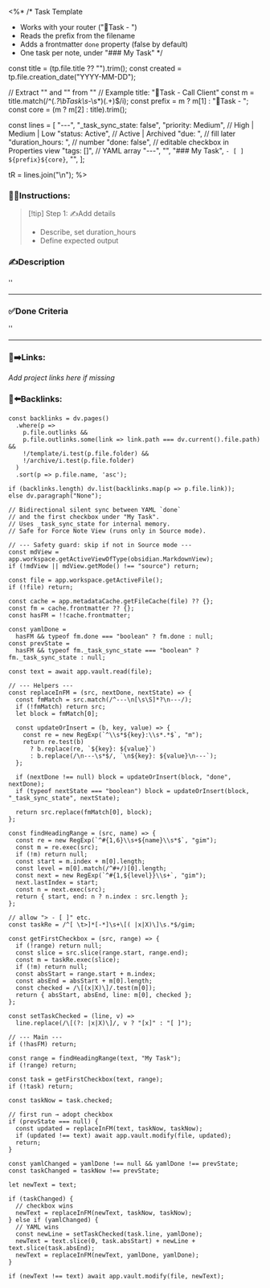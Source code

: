 <%*
/*
 Task Template
 - Works with your router ("📌Task - <core>")
 - Reads the prefix from the filename
 - Adds a frontmatter `done` property (false by default)
 - One task per note, under "### My Task"
*/

const title   = (tp.file.title ?? "").trim();
const created = tp.file.creation_date("YYYY-MM-DD");

// Extract "<prefix>" and "<core>" from "<prefix><core>"
// Example title: "📌Task - Call Client"
const m = title.match(/^(.*?\bTask\s*-\s*)(.+)$/i);
const prefix = m ? m[1] : "📌Task - ";
const core   = (m ? m[2] : title).trim();

const lines = [
  "---",
  "_task_sync_state: false",
  "priority: Medium",           // High | Medium | Low
  "status: Active",             // Active | Archived
  "due: ",                      // fill later
  "duration_hours: ",           // number
  "done: false",                // editable checkbox in Properties view
  "tags: []",                   // YAML array
  "---",
  "",
  "### My Task",
  `- [ ] ${prefix}${core}`,
  "",
];

tR = lines.join("\n");
%>

### 👷‍♂️Instructions:
> [!tip] Step 1: ✍️Add details  
> - Describe, set duration_hours  
> - Define expected output

### ✍️Description  
''
___

### ✅Done Criteria  
''
___

### 🔗➡️Links:
*Add project links here if missing*

### 🔗⬅️Backlinks:
~~~dataviewjs
const backlinks = dv.pages()
  .where(p =>
    p.file.outlinks &&
    p.file.outlinks.some(link => link.path === dv.current().file.path) &&
    !/template/i.test(p.file.folder) &&
    !/archive/i.test(p.file.folder)
  )
  .sort(p => p.file.name, 'asc');

if (backlinks.length) dv.list(backlinks.map(p => p.file.link));
else dv.paragraph("None");
~~~
```dataviewjs
// Bidirectional silent sync between YAML `done`
// and the first checkbox under "My Task".
// Uses _task_sync_state for internal memory.
// Safe for Force Note View (runs only in Source mode).

// --- Safety guard: skip if not in Source mode ---
const mdView = app.workspace.getActiveViewOfType(obsidian.MarkdownView);
if (!mdView || mdView.getMode() !== "source") return;

const file = app.workspace.getActiveFile();
if (!file) return;

const cache = app.metadataCache.getFileCache(file) ?? {};
const fm = cache.frontmatter ?? {};
const hasFM = !!cache.frontmatter;

const yamlDone =
  hasFM && typeof fm.done === "boolean" ? fm.done : null;
const prevState =
  hasFM && typeof fm._task_sync_state === "boolean" ? fm._task_sync_state : null;

const text = await app.vault.read(file);

// --- Helpers ---
const replaceInFM = (src, nextDone, nextState) => {
  const fmMatch = src.match(/^---\n[\s\S]*?\n---/);
  if (!fmMatch) return src;
  let block = fmMatch[0];

  const updateOrInsert = (b, key, value) => {
    const re = new RegExp(`^\\s*${key}:\\s*.*$`, "m");
    return re.test(b)
      ? b.replace(re, `${key}: ${value}`)
      : b.replace(/\n---\s*$/, `\n${key}: ${value}\n---`);
  };

  if (nextDone !== null) block = updateOrInsert(block, "done", nextDone);
  if (typeof nextState === "boolean") block = updateOrInsert(block, "_task_sync_state", nextState);

  return src.replace(fmMatch[0], block);
};

const findHeadingRange = (src, name) => {
  const re = new RegExp(`^#{1,6}\\s+${name}\\s*$`, "gim");
  const m = re.exec(src);
  if (!m) return null;
  const start = m.index + m[0].length;
  const level = m[0].match(/^#+/)[0].length;
  const next = new RegExp(`^#{1,${level}}\\s+`, "gim");
  next.lastIndex = start;
  const n = next.exec(src);
  return { start, end: n ? n.index : src.length };
};

// allow "> - [ ]" etc.
const taskRe = /^[ \t>]*[-*]\s+\[( |x|X)\]\s.*$/gim;

const getFirstCheckbox = (src, range) => {
  if (!range) return null;
  const slice = src.slice(range.start, range.end);
  const m = taskRe.exec(slice);
  if (!m) return null;
  const absStart = range.start + m.index;
  const absEnd = absStart + m[0].length;
  const checked = /\[(x|X)\]/.test(m[0]);
  return { absStart, absEnd, line: m[0], checked };
};

const setTaskChecked = (line, v) =>
  line.replace(/\[(?: |x|X)\]/, v ? "[x]" : "[ ]");

// --- Main ---
if (!hasFM) return;

const range = findHeadingRange(text, "My Task");
if (!range) return;

const task = getFirstCheckbox(text, range);
if (!task) return;

const taskNow = task.checked;

// first run → adopt checkbox
if (prevState === null) {
  const updated = replaceInFM(text, taskNow, taskNow);
  if (updated !== text) await app.vault.modify(file, updated);
  return;
}

const yamlChanged = yamlDone !== null && yamlDone !== prevState;
const taskChanged = taskNow !== prevState;

let newText = text;

if (taskChanged) {
  // checkbox wins
  newText = replaceInFM(newText, taskNow, taskNow);
} else if (yamlChanged) {
  // YAML wins
  const newLine = setTaskChecked(task.line, yamlDone);
  newText = text.slice(0, task.absStart) + newLine + text.slice(task.absEnd);
  newText = replaceInFM(newText, yamlDone, yamlDone);
}

if (newText !== text) await app.vault.modify(file, newText);

```
